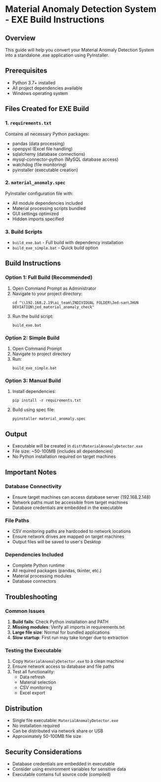 # Material Anomaly Detection System - EXE Build Instructions

## Overview
This guide will help you convert your Material Anomaly Detection System into a standalone .exe application using PyInstaller.

## Prerequisites
- Python 3.7+ installed
- All project dependencies available
- Windows operating system

## Files Created for EXE Build

### 1. `requirements.txt`
Contains all necessary Python packages:
- pandas (data processing)
- openpyxl (Excel file handling)
- sqlalchemy (database connections)
- mysql-connector-python (MySQL database access)
- watchdog (file monitoring)
- pyinstaller (executable creation)

### 2. `material_anomaly.spec`
PyInstaller configuration file with:
- All module dependencies included
- Material processing scripts bundled
- GUI settings optimized
- Hidden imports specified

### 3. Build Scripts
- `build_exe.bat` - Full build with dependency installation
- `build_exe_simple.bat` - Quick build option

## Build Instructions

### Option 1: Full Build (Recommended)
1. Open Command Prompt as Administrator
2. Navigate to your project directory:
   ```
   cd "\\192.168.2.19\ai_team\INDIVIDUAL FOLDER\Jed-san\JHUN DEVIATION\jed_material_anomaly_check"
   ```
3. Run the build script:
   ```
   build_exe.bat
   ```

### Option 2: Simple Build
1. Open Command Prompt
2. Navigate to project directory
3. Run:
   ```
   build_exe_simple.bat
   ```

### Option 3: Manual Build
1. Install dependencies:
   ```
   pip install -r requirements.txt
   ```
2. Build using spec file:
   ```
   pyinstaller material_anomaly.spec
   ```

## Output
- Executable will be created in `dist\MaterialAnomalyDetector.exe`
- File size: ~50-100MB (includes all dependencies)
- No Python installation required on target machines

## Important Notes

### Database Connectivity
- Ensure target machines can access database server (192.168.2.148)
- Network paths must be accessible from target machines
- Database credentials are embedded in the executable

### File Paths
- CSV monitoring paths are hardcoded to network locations
- Ensure network drives are mapped on target machines
- Output files will be saved to user's Desktop

### Dependencies Included
- Complete Python runtime
- All required packages (pandas, tkinter, etc.)
- Material processing modules
- Database connectors

## Troubleshooting

### Common Issues
1. **Build fails**: Check Python installation and PATH
2. **Missing modules**: Verify all imports in requirements.txt
3. **Large file size**: Normal for bundled applications
4. **Slow startup**: First run may take longer due to extraction

### Testing the Executable
1. Copy `MaterialAnomalyDetector.exe` to a clean machine
2. Ensure network access to database and file paths
3. Test all functionality:
   - Data refresh
   - Material selection
   - CSV monitoring
   - Excel export

## Distribution
- Single file executable: `MaterialAnomalyDetector.exe`
- No installation required
- Can be distributed via network share or USB
- Approximately 50-100MB file size

## Security Considerations
- Database credentials are embedded in executable
- Consider using environment variables for sensitive data
- Executable contains full source code (compiled)
